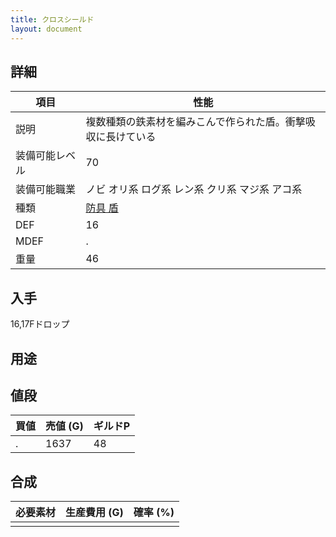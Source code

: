 ```yaml
---
title: クロスシールド
layout: document
---
```

## 詳細

|項目|性能|
|---|---|
|説明|複数種類の鉄素材を編みこんで作られた盾。衝撃吸収に長けている|
|装備可能レベル|70|
|装備可能職業|ノビ オリ系 ログ系 レン系 クリ系 マジ系 アコ系|
|種類|[防具 盾](防具(盾))|
|DEF|16|
|MDEF|.|
|重量|46|

## 入手

16,17Fドロップ

## 用途


## 値段

|買値|売値 (G)|ギルドP|
|---|---|---|
|.|1637|48|

## 合成

|必要素材|生産費用 (G)|確率 (%)|
|---|---|---|
||||
